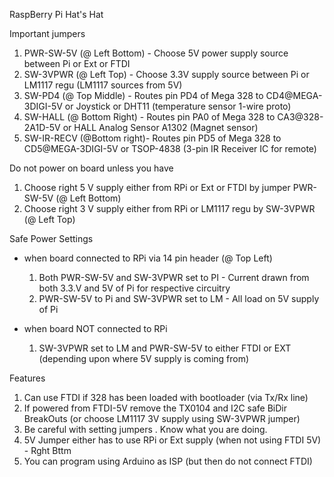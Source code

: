 RaspBerry Pi Hat's Hat 

Important jumpers
  1) PWR-SW-5V (@ Left Bottom) - Choose 5V power supply source between Pi or Ext or FTDI
  2) SW-3VPWR  (@ Left  Top)   - Choose 3.3V supply source between Pi or LM1117 regu (LM1117 sources from 5V)
  3) SW-PD4 (@ Top Middle) - Routes pin PD4 of Mega 328 to CD4@MEGA-3DIGI-5V or Joystick or DHT11 (temperature sensor 1-wire proto)
  4) SW-HALL (@ Bottom Right) - Routes pin PA0 of Mega 328 to CA3@328-2A1D-5V or HALL Analog Sensor A1302 (Magnet sensor)
  5) SW-IR-RECV (@Bottom right)- Routes pin PD5 of Mega 328 to CD5@MEGA-3DIGI-5V or TSOP-4838 (3-pin IR Receiver IC for remote)

Do not power on board unless you have
  1) Choose right 5 V supply either from RPi or Ext or FTDI  by jumper PWR-SW-5V (@ Left Bottom)
  2) Choose right 3 V supply either from RPi or LM1117 regu  by SW-3VPWR (@ Left  Top)

Safe Power Settings 
  - when board connected to RPi via 14 pin header (@ Top Left)
     1) Both PWR-SW-5V and SW-3VPWR set to PI - Current drawn from both 3.3.V and 5V of Pi for respective circuitry
     2) PWR-SW-5V to Pi and SW-3VPWR set to LM - All load on 5V supply of Pi

  - when board NOT connected to RPi 
     1) SW-3VPWR set to LM and PWR-SW-5V to either FTDI or EXT (depending upon where 5V supply is coming from)



Features 
  1) Can use FTDI if 328 has been loaded with bootloader (via Tx/Rx line)
  2) If powered from FTDI-5V remove the TX0104 and I2C safe BiDir BreakOuts (or choose LM1117 3V supply using SW-3VPWR jumper)
  3) Be careful with setting jumpers . Know what you are doing.
  4) 5V Jumper either has to use RPi or Ext supply (when not using FTDI 5V) - Rght Bttm
  5) You can program using Arduino as ISP (but then do not connect FTDI)
  
